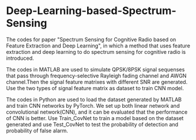 # Deep-Learning-based-Spectrum-Sensing
The codes for paper "Spectrum Sensing for Cognitive Radio based on Feature Extraction and Deep Learning", in which a method that uses feature extraction and deep learning to do spectrum sensing for cognitive radio is introduced.

The codes in MATLAB are used to simulate QPSK/8PSK signal sequenses that pass through frequency-selective Rayleigh fading channel and AWGN channel.Then the signal feature matrixes with different SNR are generated. Use the two types of signal feature matrix as dataset to train CNN model.

The codes in Python are used to load the dataset generated by MATLAB and train CNN networks by PyTorch. We set up both linear network and convolutional network(CNN), and it can be evaluated that the performance of CNN is better. Use Train_CovNet to train a model based on the dataset generated and use Test_CovNet to test the probability of detection and probability of false alarm.

